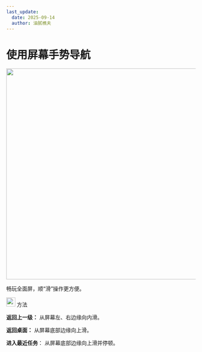 ```yaml
---
last_update:
  date: 2025-09-14
  author: 油腻樵夫
---
```


# 使用屏幕手势导航

<img src="https://tips-p01-drcn.dbankcdn.cn/MODEL/DOC/C00B031/resource/card/202508111clkwd/zh-cn/image/figure/10044802_f003_GestureNavigate.png" width="560" height=""/>


畅玩全面屏，顺“滑”操作更方便。

<img src="https://tips-p01-drcn.dbankcdn.cn/MODEL/EMUI/C00B030/resource/card/202503041becsx/zh-cn/image/common/buttons/fig_method.png" width="24" height="24"/> 方法

**返回上一级：** 从屏幕左、右边缘向内滑。

**返回桌面：** 从屏幕底部边缘向上滑。

**进入最近任务**： 从屏幕底部边缘向上滑并停顿。




